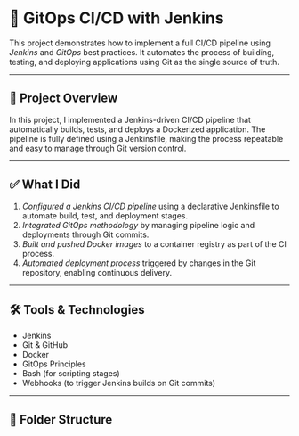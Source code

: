# 🚀 GitOps CI/CD with Jenkins

This project demonstrates how to implement a full CI/CD pipeline using *Jenkins* and *GitOps* best practices. It automates the process of building, testing, and deploying applications using Git as the single source of truth.

---

## 📌 Project Overview

In this project, I implemented a Jenkins-driven CI/CD pipeline that automatically builds, tests, and deploys a Dockerized application. The pipeline is fully defined using a Jenkinsfile, making the process repeatable and easy to manage through Git version control.

---

## ✅ What I Did

1. *Configured a Jenkins CI/CD pipeline* using a declarative Jenkinsfile to automate build, test, and deployment stages.
2. *Integrated GitOps methodology* by managing pipeline logic and deployments through Git commits.
3. *Built and pushed Docker images* to a container registry as part of the CI process.
4. *Automated deployment process* triggered by changes in the Git repository, enabling continuous delivery.

---

## 🛠 Tools & Technologies

- Jenkins
- Git & GitHub
- Docker
- GitOps Principles
- Bash (for scripting stages)
- Webhooks (to trigger Jenkins builds on Git commits)

---

## 📂 Folder Structure
